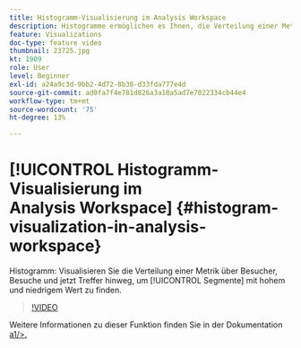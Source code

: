 ```yaml
---
title: Histogramm-Visualisierung im Analysis Workspace
description: Histogramme ermöglichen es Ihnen, die Verteilung einer Metrik über Besucher, Besuche und jetzt Treffer hinweg zu visualisieren, um Segmente mit hohem und niedrigem Wert zu finden.
feature: Visualizations
doc-type: feature video
thumbnail: 23725.jpg
kt: 1909
role: User
level: Beginner
exl-id: a24a9c3d-9bb2-4d72-8b36-d33fda777e4d
source-git-commit: ad0fa7f4e781d826a3a10a5ad7e7022334cb44e4
workflow-type: tm+mt
source-wordcount: '75'
ht-degree: 13%

---
```


# [!UICONTROL Histogramm-Visualisierung im Analysis Workspace] {#histogram-visualization-in-analysis-workspace}

 Histogramm: Visualisieren Sie die Verteilung einer   Metrik über Besucher, Besuche und jetzt Treffer hinweg, um  [!UICONTROL Segmente] mit hohem und niedrigem Wert zu finden.

>[!VIDEO](https://video.tv.adobe.com/v/23725/?quality=12)

Weitere Informationen zu dieser Funktion finden Sie in der Dokumentation [a1/>.](https://experienceleague.adobe.com/docs/analytics/analyze/analysis-workspace/visualizations/histogram.html?lang=en)
